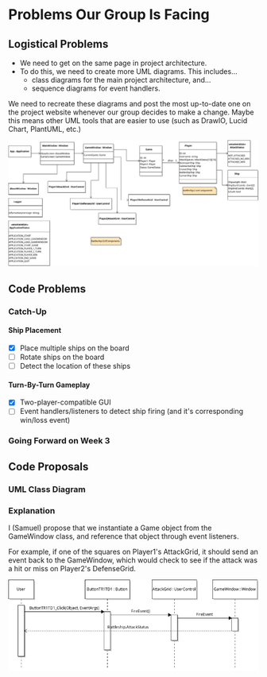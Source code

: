 # Problems Our Group Is Facing

## Logistical Problems
- We need to get on the same page in project architecture.
- To do this, we need to create more UML diagrams. This includes...
    - class diagrams for the main project architecture, and...
    - sequence diagrams for event handlers.

We need to recreate these diagrams and post the most up-to-date one on the project website whenever our group decides to make a change. Maybe this means other UML tools that are easier to use (such as DrawIO, Lucid Chart, PlantUML, etc.)

![Updated UML Diagram](../diagrams/png/2022-04-20_1.png)

## Code Problems

### Catch-Up

#### Ship Placement
- [X] Place multiple ships on the board
- [ ] Rotate ships on the board
- [ ] Detect the location of these ships

#### Turn-By-Turn Gameplay
- [X] Two-player-compatible GUI
- [ ] Event handlers/listeners to detect ship firing (and it's corresponding win/loss event)

### Going Forward on Week 3

## Code Proposals

### UML Class Diagram

### Explanation
I (Samuel) propose that we instantiate a Game object from the GameWindow class, and reference that object through event listeners.

For example, if one of the squares on Player1's AttackGrid, it should send an event back to the GameWindow, which would check to see if the attack was a hit or miss on Player2's DefenseGrid.

![Code Proposal](../diagrams/png/2022-04-20_2.png)
